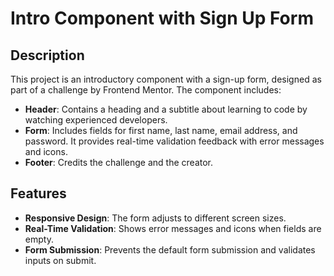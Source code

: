 # Intro Component with Sign Up Form

## Description

This project is an introductory component with a sign-up form, designed as part of a challenge by Frontend Mentor. The component includes:

- **Header**: Contains a heading and a subtitle about learning to code by watching experienced developers.
- **Form**: Includes fields for first name, last name, email address, and password. It provides real-time validation feedback with error messages and icons.
- **Footer**: Credits the challenge and the creator.

## Features

- **Responsive Design**: The form adjusts to different screen sizes.
- **Real-Time Validation**: Shows error messages and icons when fields are empty.
- **Form Submission**: Prevents the default form submission and validates inputs on submit.
